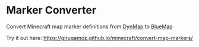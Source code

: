 # Marker Converter

Convert Minecraft map marker definitions from [DynMap](dynmap-marker-doc) to [BlueMap](bluemap-marker-doc)

Try it out here: https://girugamoz.github.io/minecraft/convert-map-markers/


[dynmap-marker-doc]: https://github.com/webbukkit/dynmap/wiki/Using-markers
[bluemap-marker-doc]: https://bluemap.bluecolored.de/wiki/customization/Markers.html

